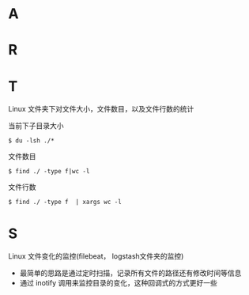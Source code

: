 # A

# R



# T

Linux 文件夹下对文件大小，文件数目，以及文件行数的统计

当前下子目录大小
```
$ du -lsh ./*
```

文件数目
```
$ find ./ -type f|wc -l
```

文件行数
```
$ find ./ -type f  | xargs wc -l
```



# S 

Linux 文件变化的监控(filebeat， logstash文件夹的监控)

* 最简单的思路是通过定时扫描，记录所有文件的路径还有修改时间等信息
* 通过 inotify 调用来监控目录的变化，这种回调式的方式更好一些


